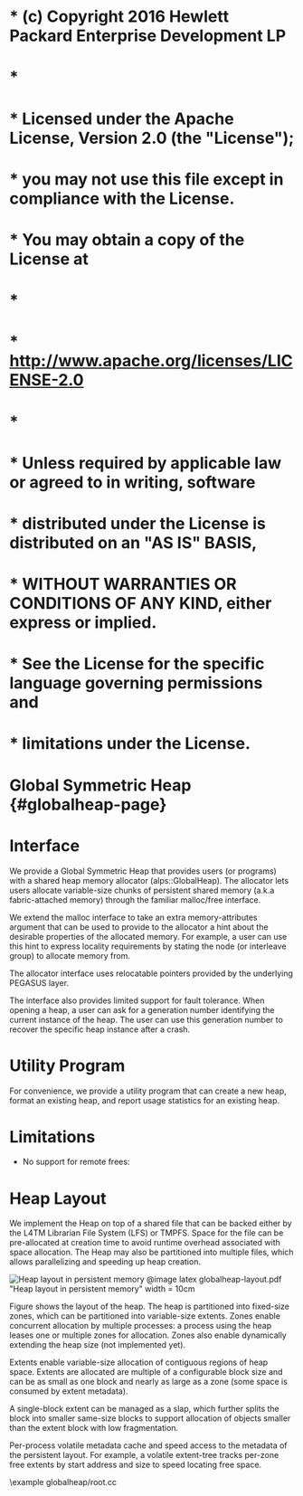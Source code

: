 # * (c) Copyright 2016 Hewlett Packard Enterprise Development LP
# *
# * Licensed under the Apache License, Version 2.0 (the "License");
# * you may not use this file except in compliance with the License.
# * You may obtain a copy of the License at
# *
# *     http://www.apache.org/licenses/LICENSE-2.0
# *
# * Unless required by applicable law or agreed to in writing, software
# * distributed under the License is distributed on an "AS IS" BASIS,
# * WITHOUT WARRANTIES OR CONDITIONS OF ANY KIND, either express or implied.
# * See the License for the specific language governing permissions and
# * limitations under the License.
#

Global Symmetric Heap {#globalheap-page}
=====================

# Interface

We provide a Global Symmetric Heap that provides users (or programs) with a 
shared heap memory allocator (alps::GlobalHeap).
The allocator lets users allocate variable-size chunks of persistent shared 
memory (a.k.a fabric-attached memory) through the familiar malloc/free interface.

We extend the malloc interface to take an extra memory-attributes argument that
can be used to provide to the allocator a hint about the desirable properties 
of the allocated memory. For example, a user can use this hint to express 
locality requirements by stating the node (or interleave group) to allocate 
memory from.

The allocator interface uses relocatable pointers provided by the underlying 
PEGASUS layer.

The interface also provides limited support for fault tolerance. When opening
a heap, a user can ask for a generation number identifying the current instance
of the heap. The user can use this generation number to recover the specific 
heap instance after a crash.

# Utility Program

For convenience, we provide a utility program that can create a new heap, 
format an existing heap, and report usage statistics for an existing heap.

# Limitations

- No support for remote frees: 

# Heap Layout

We implement the Heap on top of a shared file that can be backed either by 
the L4TM Librarian File System (LFS) or TMPFS. Space for the file can be 
pre-allocated at creation time to avoid runtime overhead associated with 
space allocation. The Heap may also be partitioned into multiple files, which 
allows parallelizing and speeding up heap creation. 


![Heap layout in persistent memory](globalheap-layout.png) 
@image latex globalheap-layout.pdf "Heap layout in persistent memory" width = 10cm

Figure shows the layout of the heap. The heap is partitioned into fixed-size
zones, which can be partitioned into variable-size extents. Zones enable 
concurrent allocation by multiple processes: a process using the heap leases 
one or multiple zones for allocation. Zones also enable dynamically extending
the heap size (not implemented yet).

Extents enable variable-size allocation of contiguous regions of heap space. 
Extents are allocated are multiple of a configurable block size and can be as 
small as one block and nearly as large as a zone (some space is consumed by 
extent metadata).

A single-block extent can be managed as a slap, which further splits the block
into smaller same-size blocks to support allocation of objects smaller than 
the extent block with low fragmentation.

Per-process volatile metadata cache and speed access to the metadata of the 
persistent layout. For example, a volatile extent-tree tracks per-zone free 
extents by start address and size to speed locating free space. 


\example globalheap/root.cc
